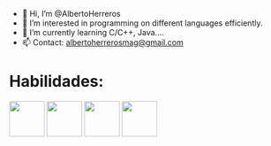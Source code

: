 - 👋 Hi, I’m @AlbertoHerreros
- 👀 I’m interested in programming on different languages efficiently.
- 🌱 I’m currently learning C/C++, Java....
- 📫 Contact: albertoherrerosmag@gmail.com

<h1>Habilidades:</h1>

<div padding-left="64px">
  
  <img src="https://cdn.jsdelivr.net/gh/devicons/devicon/icons/c/c-original.svg" width="64" height="64" padding-left="64px"/>
  <img src="https://cdn.jsdelivr.net/gh/devicons/devicon/icons/cplusplus/cplusplus-original.svg" width="64" height="64"/>
  <img src="https://cdn.jsdelivr.net/gh/devicons/devicon/icons/java/java-original.svg" width="64" height="64"/>
  <img src="https://cdn.jsdelivr.net/gh/devicons/devicon/icons/git/git-original.svg" width="64" height="64"/>
  
</div>

<!---
AlbertoHerreros/AlbertoHerreros is a ✨ special ✨ repository because its `README.md` (this file) appears on your GitHub profile.
You can click the Preview link to take a look at your changes.
--->
